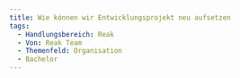 ```yaml
---
title: Wie können wir Entwicklungsprojekt neu aufsetzen
tags:
  - Handlungsbereich: Reak
  - Von: Reak Team
  - Themenfeld: Organisation
  - Bachelor
---
```

